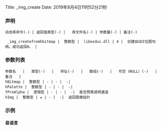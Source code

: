 Title: _img_create
Date: 2019年8月4日11时52分21秒


### 声明


```table
动态库命令(-) | 返回值类型(-) |   库文件名(-) | 参数量(-) | 备注(-)

 _img_createfromhbitmap |  整数型 |  libexdui.dll | 4 |  创建自GDI位图句柄。成功返回0。 | 
```


### 参数列表

```table
参数名   |   类型(-)   |   传址(-)   |   数组(-)   |   可空（NULL）(-)   |   备注   |
hBitmap |  整数型 | - | - |  -| 
hPalette |  整数型 | - | - |  -| 
fPreAlpha |  逻辑型 | - | - |  -|  是否预乘透明通道
hImg |  整数型 | ★ | - |  -|  返回图像指针
```




### 示例
#### 易语言
```c

```